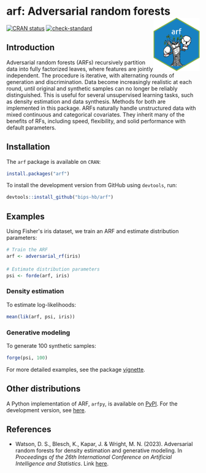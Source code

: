 # arf: Adversarial random forests <a href='https://bips-hb.github.io/arf/'><img src='man/figures/logo.png' align="right" height="139" /></a>

<!-- badges: start -->
[![CRAN status](https://www.r-pkg.org/badges/version/arf)](https://cran.r-project.org/package=arf)
[![check-standard](https://github.com/bips-hb/arf/actions/workflows/check-standard.yaml/badge.svg)](https://github.com/bips-hb/arf/actions/workflows/check-standard.yaml)
<!-- badges: end -->

## Introduction
Adversarial random forests (ARFs) recursively partition data into fully factorized leaves, where features are jointly independent. The procedure is iterative, with alternating rounds of generation and discrimination. Data become increasingly realistic at each round, until original and synthetic samples can no longer be reliably distinguished. This is useful for several unsupervised learning tasks, such as density estimation and data synthesis. Methods for both are implemented in this package. ARFs naturally handle unstructured data with mixed continuous and categorical covariates. They inherit many of the benefits of RFs, including speed, flexibility, and solid performance with default parameters. 


## Installation
The `arf` package is available on `CRAN`:
```R
install.packages("arf")
```
To install the development version from GitHub using `devtools`, run:
```R
devtools::install_github("bips-hb/arf")
```

## Examples
Using Fisher's iris dataset, we train an ARF and estimate distribution parameters:
```R
# Train the ARF
arf <- adversarial_rf(iris)

# Estimate distribution parameters
psi <- forde(arf, iris)
```

### Density estimation
To estimate log-likelihoods:
```R
mean(lik(arf, psi, iris))
```

### Generative modeling
To generate 100 synthetic samples: 
```R
forge(psi, 100)
```

For more detailed examples, see the package [vignette](https://bips-hb.github.io/arf/articles/vignette.html).

## Other distributions
A Python implementation of ARF, `arfpy`, is available on [PyPI](https://pypi.org/project/arfpy/). For the development version, see [here](https://github.com/bips-hb/arfpy).

## References
* Watson, D. S., Blesch, K., Kapar, J. & Wright, M. N. (2023). Adversarial random forests for density estimation and generative modeling. In *Proceedings of the 26th International Conference on Artificial Intelligence and Statistics*. Link [here](https://proceedings.mlr.press/v206/watson23a.html).

